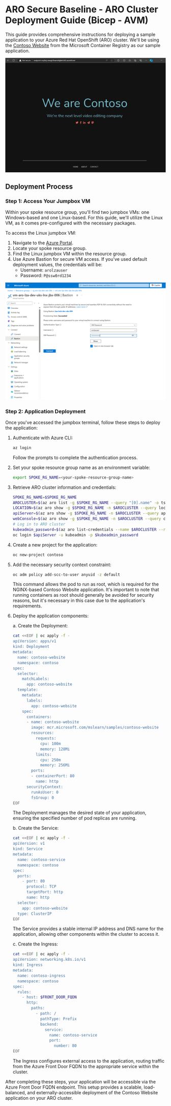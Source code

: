 # ARO Secure Baseline - ARO Cluster Deployment Guide (Bicep - AVM)

This guide provides comprehensive instructions for deploying a sample application to your Azure Red Hat OpenShift (ARO) cluster. We'll be using the [Contoso Website](https://github.com/MicrosoftDocs/mslearn-aks-deploy-container-app) from the Microsoft Container Registry as our sample application.

![Screenshot of the Contoso Website](../media/contoso_website.png)

## Deployment Process

### Step 1: Access Your Jumpbox VM

Within your spoke resource group, you'll find two jumpbox VMs: one Windows-based and one Linux-based. For this guide, we'll utilize the Linux VM, as it comes pre-configured with the necessary packages.

To access the Linux jumpbox VM:

1. Navigate to the [Azure Portal](https://portal.azure.com/#home).
2. Locate your spoke resource group.
3. Find the Linux jumpbox VM within the resource group.
4. Use Azure Bastion for secure VM access. If you've used default deployment values, the credentials will be:
   - Username: `arolzauser`
   - Password: `P@ssw0rd1234`

![Screenshot of the Linux Jumpbox VM login](../media/linux_vm_bastion.png)

### Step 2: Application Deployment

Once you've accessed the jumpbox terminal, follow these steps to deploy the application:

1. Authenticate with Azure CLI:
   ```bash
   az login
   ```
   Follow the prompts to complete the authentication process.

2. Set your spoke resource group name as an environment variable:
   ```bash
   export SPOKE_RG_NAME=<your-spoke-resource-group-name>
   ```

3. Retrieve ARO cluster information and credentials:
   ```bash
   SPOKE_RG_NAME=$SPOKE_RG_NAME
   AROCLUSTER=$(az aro list -g $SPOKE_RG_NAME --query "[0].name" -o tsv)
   LOCATION=$(az aro show -g $SPOKE_RG_NAME -n $AROCLUSTER --query location -o tsv)
   apiServer=$(az aro show -g $SPOKE_RG_NAME -n $AROCLUSTER --query apiserverProfile.url -o tsv)
   webConsole=$(az aro show -g $SPOKE_RG_NAME -n $AROCLUSTER --query consoleProfile.url -o tsv)
   # Log in to ARO cluster
   kubeadmin_password=$(az aro list-credentials --name $AROCLUSTER --resource-group $SPOKE_RG_NAME --query kubeadminPassword --output tsv)
   oc login $apiServer -u kubeadmin -p $kubeadmin_password
   ```

4. Create a new project for the application:
   ```bash
   oc new-project contoso
   ```

5. Add the necessary security context constraint:
   ```bash
   oc adm policy add-scc-to-user anyuid -z default
   ```
   This command allows the pod to run as root, which is required for the NGINX-based Contoso Website application. It's important to note that running containers as root should generally be avoided for security reasons, but it's necessary in this case due to the application's requirements.

6. Deploy the application components:

   a. Create the Deployment:
   ```bash
   cat <<EOF | oc apply -f -
   apiVersion: apps/v1
   kind: Deployment
   metadata:
     name: contoso-website
     namespace: contoso
   spec:
     selector:
       matchLabels:
         app: contoso-website
     template:
       metadata:
         labels:
           app: contoso-website
       spec:
         containers:
         - name: contoso-website
           image: mcr.microsoft.com/mslearn/samples/contoso-website
           resources:
             requests:
               cpu: 100m
               memory: 128Mi
             limits:
               cpu: 250m
               memory: 256Mi
           ports:
           - containerPort: 80
             name: http
         securityContext:
           runAsUser: 0
           fsGroup: 0
   EOF
   ```
   The Deployment manages the desired state of your application, ensuring the specified number of pod replicas are running.

   b. Create the Service:
   ```bash
   cat <<EOF | oc apply -f -
   apiVersion: v1
   kind: Service
   metadata:
     name: contoso-service
     namespace: contoso
   spec:
     ports:
       - port: 80
         protocol: TCP
         targetPort: http
         name: http
     selector:
       app: contoso-website
     type: ClusterIP
   EOF
   ```
   The Service provides a stable internal IP address and DNS name for the application, allowing other components within the cluster to access it.

   c. Create the Ingress:
   ```bash
   cat <<EOF | oc apply -f -
   apiVersion: networking.k8s.io/v1
   kind: Ingress
   metadata:
     name: contoso-ingress
     namespace: contoso
   spec:
     rules:
       - host: $FRONT_DOOR_FQDN
         http:
           paths:
             - path: /
               pathType: Prefix
               backend:
                 service:
                   name: contoso-service
                   port:
                     number: 80
   EOF
   ```
   The Ingress configures external access to the application, routing traffic from the Azure Front Door FQDN to the appropriate service within the cluster.

After completing these steps, your application will be accessible via the Azure Front Door FQDN endpoint. This setup provides a scalable, load-balanced, and externally-accessible deployment of the Contoso Website application on your ARO cluster.
